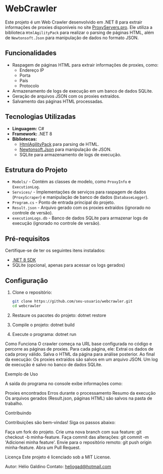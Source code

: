 # WebCrawler

Este projeto é um Web Crawler desenvolvido em .NET 8 para extrair informações de proxies disponíveis no site [ProxyServers.pro](https://proxyservers.pro). Ele utiliza a biblioteca `HtmlAgilityPack` para realizar o parsing de páginas HTML, além de `Newtonsoft.Json` para manipulação de dados no formato JSON.

## Funcionalidades

- Raspagem de páginas HTML para extrair informações de proxies, como:
  - Endereço IP
  - Porta
  - País
  - Protocolo
- Armazenamento de logs de execução em um banco de dados SQLite.
- Geração de arquivos JSON com os proxies extraídos.
- Salvamento das páginas HTML processadas.

## Tecnologias Utilizadas

- **Linguagem:** C#
- **Framework:** .NET 8
- **Bibliotecas:**
  - [HtmlAgilityPack](https://html-agility-pack.net/) para parsing de HTML.
  - [Newtonsoft.Json](https://www.newtonsoft.com/json) para manipulação de JSON.
  - SQLite para armazenamento de logs de execução.

## Estrutura do Projeto

- `Models/` - Contém as classes de modelo, como `ProxyInfo` e `ExecutionLog`.
- `Services/` - Implementações de serviços para raspagem de dados (`ProxyScraper`) e manipulação de banco de dados (`DatabaseLogger`).
- `Program.cs` - Ponto de entrada principal do projeto.
- `Result.json` - Arquivo gerado com os proxies extraídos (ignorado no controle de versão).
- `executionLogs.db` - Banco de dados SQLite para armazenar logs de execução (ignorado no controle de versão).

## Pré-requisitos

Certifique-se de ter os seguintes itens instalados:

- [.NET 8 SDK](https://dotnet.microsoft.com/download/dotnet/8.0)
- SQLite (opcional, apenas para acessar os logs gerados)

## Configuração

1. Clone o repositório:

   ```bash
   git clone https://github.com/seu-usuario/webcrawler.git
   cd webcrawler
   
2. Restaure os pacotes do projeto:
dotnet restore

3. Compile o projeto:
dotnet build

4. Execute o programa:
dotnet run

Como Funciona
O crawler começa na URL base configurada no código e percorre as páginas de proxies.
Para cada página, ele:
Extrai os dados de cada proxy válido.
Salva o HTML da página para análise posterior.
Ao final da execução:
Os proxies extraídos são salvos em um arquivo JSON.
Um log de execução é salvo no banco de dados SQLite.

Exemplo de Uso

A saída do programa no console exibe informações como:

Proxies encontrados
Erros durante o processamento
Resumo da execução
Os arquivos gerados (Result.json, páginas HTML) são salvos na pasta de trabalho.

Contribuindo

Contribuições são bem-vindas! Siga os passos abaixo:

Faça um fork do projeto.
Crie uma nova branch com sua feature: git checkout -b minha-feature.
Faça commit das alterações: git commit -m 'Adicionei minha feature'.
Envie para o repositório remoto: git push origin minha-feature.
Abra um Pull Request.

Licença
Este projeto é licenciado sob a MIT License.

Autor: Hélio Galdino
Contato: heliogad@hotmail.com
